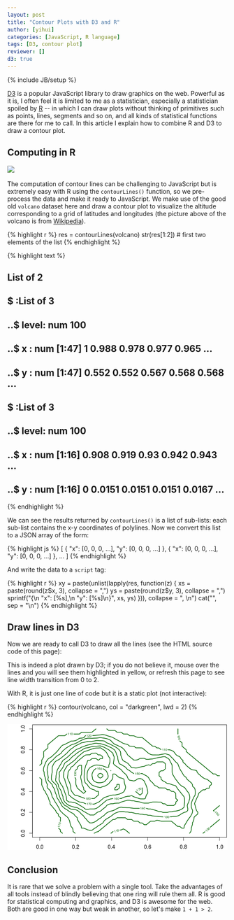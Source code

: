 ```yaml
---
layout: post
title: "Contour Plots with D3 and R"
author: [yihui]
categories: [JavaScript, R language]
tags: [D3, contour plot]
reviewer: []
d3: true
---
```

{% include JB/setup %}

[D3](https://github.com/mbostock/d3) is a popular JavaScript library to draw graphics on the web.
Powerful as it is, I often feel it is limited to me as a statistician, especially a statistician
spoiled by [R](http://www.r-project.org) -- in which I can draw plots without thinking of
primitives such as points, lines, segments and so on, and all kinds of statistical functions are
there for me to call. In this article I explain how to combine R and D3 to draw a contour plot.

## Computing in R

![](http://upload.wikimedia.org/wikipedia/commons/thumb/6/62/Mount_Eden.jpg/320px-Mount_Eden.jpg)

The computation of contour lines can be challenging to JavaScript but is extremely easy with R
using the `contourLines()` function, so we pre-process the data and make it ready to JavaScript. We
make use of the good old `volcano` dataset here and draw a contour plot to visualize the altitude
corresponding to a grid of latitudes and longitudes (the picture above of the volcano is from
[Wikipedia](http://en.wikipedia.org/wiki/Mount_Eden)).


{% highlight r %}
res = contourLines(volcano)
str(res[1:2])  # first two elements of the list
{% endhighlight %}



{% highlight text %}
## List of 2
##  $ :List of 3
##   ..$ level: num 100
##   ..$ x    : num [1:47] 1 0.988 0.978 0.977 0.965 ...
##   ..$ y    : num [1:47] 0.552 0.552 0.567 0.568 0.568 ...
##  $ :List of 3
##   ..$ level: num 100
##   ..$ x    : num [1:16] 0.908 0.919 0.93 0.942 0.943 ...
##   ..$ y    : num [1:16] 0 0.0151 0.0151 0.0151 0.0167 ...
{% endhighlight %}


We can see the results returned by `contourLines()` is a list of sub-lists: each sub-list contains
the x-y coordinates of polylines. Now we convert this list to a JSON array of the form:

{% highlight js %}
[
{
  "x": [0, 0, 0, ...],
  "y": [0, 0, 0, ...]
},
{
  "x": [0, 0, 0, ...],
  "y": [0, 0, 0, ...]
},
...
]
{% endhighlight %}

And write the data to a `script` tag:


{% highlight r %}
xy = paste(unlist(lapply(res, function(z) {
  xs = paste(round(z$x, 3), collapse = ",")
  ys = paste(round(z$y, 3), collapse = ",")
  sprintf("{\n  \"x\": [%s],\n  \"y\": [%s]\n}", xs, ys)
})), collapse = ", \n")
cat("<script>", sprintf("var data = [%s]", xy), "</script>", sep = "\n")
{% endhighlight %}

<script>
var data = [{
  "x": [1,0.988,0.978,0.977,0.965,0.955,0.953,0.943,0.942,0.931,0.93,0.92,0.919,0.908,0.907,0.896,0.895,0.884,0.884,0.872,0.872,0.861,0.86,0.849,0.849,0.837,0.837,0.826,0.826,0.815,0.815,0.814,0.803,0.802,0.792,0.792,0.792,0.791,0.78,0.78,0.78,0.78,0.779,0.769,0.769,0.769,0.769],
  "y": [0.552,0.552,0.567,0.568,0.568,0.583,0.585,0.6,0.602,0.617,0.618,0.633,0.635,0.65,0.652,0.667,0.667,0.683,0.684,0.7,0.701,0.717,0.717,0.733,0.734,0.75,0.751,0.767,0.767,0.783,0.8,0.802,0.817,0.818,0.833,0.85,0.867,0.868,0.883,0.9,0.917,0.933,0.935,0.95,0.967,0.983,1]
}, 
{
  "x": [0.908,0.919,0.93,0.942,0.943,0.943,0.943,0.953,0.955,0.965,0.966,0.977,0.978,0.988,0.989,1],
  "y": [0,0.015,0.015,0.015,0.017,0.033,0.05,0.065,0.067,0.082,0.083,0.098,0.1,0.115,0.117,0.132]
}, 
{
  "x": [1,0.989,0.988,0.977,0.966,0.966,0.977,0.978,0.988,0.989,1],
  "y": [0.168,0.183,0.185,0.185,0.2,0.217,0.232,0.233,0.248,0.25,0.265]
}, 
{
  "x": [0.127,0.116,0.115,0.115,0.105,0.104,0.104,0.104,0.104,0.105,0.115,0.115,0.116,0.105,0.104,0.104,0.093,0.092,0.089,0.081,0.081,0.073,0.07,0.064,0.058,0.058,0.058,0.052,0.049,0.047,0.046,0.041,0.035,0.035,0.031,0.023,0.023,0.02,0.015,0.012,0.011,0.011,0.011,0.011,0],
  "y": [0,0.015,0.017,0.033,0.048,0.05,0.067,0.083,0.1,0.102,0.117,0.133,0.15,0.166,0.167,0.183,0.199,0.2,0.217,0.233,0.233,0.25,0.258,0.267,0.282,0.283,0.3,0.317,0.333,0.348,0.35,0.367,0.383,0.383,0.4,0.416,0.417,0.433,0.45,0.465,0.467,0.483,0.5,0.517,0.533]
}, 
{
  "x": [0,0.011,0.011,0.011,0.012,0.017,0.023,0.022,0.022,0.022,0.023,0.034,0.035,0.045,0.045,0.045,0.047,0.057,0.058,0.069,0.07,0.08,0.081,0.092,0.093,0.104,0.105,0.116,0.128,0.14,0.15,0.151,0.163,0.174,0.186,0.198,0.209,0.221,0.232,0.233,0.244,0.256,0.267,0.279,0.291,0.301,0.302,0.313],
  "y": [0.651,0.667,0.683,0.7,0.702,0.717,0.733,0.75,0.767,0.783,0.785,0.8,0.802,0.817,0.833,0.85,0.852,0.867,0.868,0.883,0.885,0.9,0.902,0.917,0.918,0.933,0.935,0.935,0.935,0.935,0.95,0.951,0.951,0.951,0.951,0.951,0.951,0.951,0.967,0.967,0.967,0.967,0.967,0.967,0.968,0.983,0.985,1]
}, 
{
  "x": [0.833,0.837,0.84,0.843,0.843,0.846,0.849,0.849,0.849,0.855,0.858,0.858,0.86,0.866,0.872,0.878,0.88,0.872,0.872,0.869,0.866,0.864,0.861,0.864,0.869,0.872,0.872,0.878,0.882,0.884,0.884,0.895,0.896,0.907,0.919,0.92,0.93,0.942,0.943,0.943,0.953,0.955,0.955,0.953,0.943,0.942,0.931,0.93,0.919,0.908,0.907,0.896,0.895,0.884,0.884,0.876,0.873,0.872,0.86,0.849,0.838,0.837,0.827,0.826,0.815,0.814,0.808,0.802,0.797,0.797,0.791,0.785,0.779,0.779,0.767,0.76,0.756,0.752,0.745,0.744,0.733,0.722,0.721,0.72,0.709,0.698,0.687,0.686,0.674,0.664,0.663,0.651,0.641,0.64,0.628,0.617,0.616,0.606,0.605,0.594,0.593,0.582,0.581,0.571,0.57,0.558,0.547,0.535,0.524,0.523,0.512,0.5,0.489,0.488,0.477,0.465,0.455,0.453,0.442,0.43,0.42,0.419,0.407,0.395,0.384,0.373],
  "y": [0,0.008,0.017,0.033,0.05,0.067,0.082,0.083,0.1,0.117,0.133,0.15,0.158,0.167,0.175,0.183,0.2,0.217,0.218,0.233,0.25,0.267,0.283,0.3,0.317,0.332,0.333,0.35,0.367,0.382,0.383,0.399,0.4,0.416,0.416,0.417,0.432,0.432,0.433,0.45,0.465,0.467,0.483,0.485,0.5,0.502,0.517,0.517,0.522,0.533,0.534,0.55,0.551,0.567,0.567,0.583,0.6,0.601,0.606,0.608,0.617,0.618,0.633,0.635,0.65,0.652,0.667,0.672,0.683,0.7,0.706,0.717,0.733,0.734,0.742,0.75,0.758,0.767,0.783,0.784,0.794,0.8,0.801,0.8,0.797,0.796,0.8,0.801,0.802,0.817,0.817,0.818,0.833,0.834,0.835,0.85,0.852,0.867,0.868,0.883,0.885,0.9,0.902,0.917,0.918,0.917,0.918,0.925,0.933,0.934,0.935,0.935,0.95,0.951,0.951,0.952,0.967,0.968,0.968,0.968,0.983,0.985,0.985,0.985,0.985,1]
}, 
{
  "x": [0.396,0.407,0.408,0.419,0.43,0.442,0.453,0.455,0.465,0.476,0.477,0.487,0.488,0.499],
  "y": [0,0.015,0.017,0.025,0.025,0.028,0.033,0.033,0.042,0.033,0.032,0.017,0.015,0]
}, 
{
  "x": [0.197,0.186,0.185,0.185,0.182,0.174,0.174,0.171,0.169,0.167,0.163,0.162,0.157,0.151,0.145,0.14,0.134,0.128,0.124,0.116,0.114,0.109,0.105,0.104,0.099,0.093,0.093,0.086,0.081,0.081,0.076,0.07,0.07,0.067,0.064,0.061,0.058,0.054,0.047,0.044,0.041,0.044,0.038,0.035,0.035,0.033,0.031,0.027,0.025,0.025,0.023,0.021,0.021,0.023,0.023,0.027,0.031,0.035,0.035,0.042,0.047,0.05,0.058,0.066,0.07,0.076,0.081,0.087,0.093,0.097,0.104,0.105,0.112,0.116,0.12,0.128,0.138,0.14,0.151,0.157,0.163,0.174,0.174,0.186,0.198,0.209,0.212,0.221,0.233,0.244,0.246,0.253,0.256,0.267,0.279,0.291,0.302,0.314,0.326,0.337,0.349,0.36,0.372,0.378,0.384,0.395,0.407,0.408,0.419,0.424,0.43,0.442,0.442,0.453,0.459,0.465,0.477,0.488,0.489,0.5,0.512,0.523,0.524,0.535,0.547,0.558,0.57,0.571,0.581,0.582,0.593,0.594,0.605,0.605,0.616,0.628,0.64,0.651,0.663,0.674,0.686,0.698,0.709,0.721,0.721,0.73,0.733,0.74,0.744,0.748,0.756,0.756,0.767,0.768,0.771,0.775,0.779,0.779,0.785,0.791,0.791,0.797,0.802,0.803,0.814,0.815,0.82,0.826,0.831,0.837,0.843,0.849,0.849,0.85,0.86,0.861,0.864,0.865,0.865,0.864,0.86,0.858,0.854,0.849,0.849,0.846,0.843,0.843,0.843,0.847,0.849,0.85,0.849,0.849,0.846,0.84,0.837,0.833,0.826,0.826,0.82,0.814,0.814,0.808,0.803,0.803,0.802,0.791,0.79,0.779,0.767,0.766,0.756,0.755,0.744,0.743,0.733,0.721,0.709,0.698,0.686,0.674,0.673,0.663,0.651,0.641,0.64,0.628,0.616,0.606,0.605,0.594,0.593,0.581,0.58,0.57,0.558,0.557,0.547,0.535,0.523,0.522,0.512,0.5,0.488,0.487,0.477,0.465,0.453,0.442,0.43,0.42,0.419,0.407,0.396,0.395,0.384,0.384,0.373,0.372,0.361,0.36,0.349,0.349,0.338,0.337,0.326,0.326,0.314,0.303],
  "y": [0,0.016,0.017,0.033,0.05,0.066,0.067,0.083,0.1,0.117,0.132,0.133,0.15,0.158,0.167,0.175,0.183,0.192,0.2,0.211,0.217,0.233,0.249,0.25,0.267,0.283,0.283,0.3,0.316,0.317,0.333,0.349,0.35,0.367,0.383,0.4,0.408,0.417,0.428,0.433,0.45,0.467,0.483,0.498,0.5,0.517,0.533,0.55,0.567,0.583,0.592,0.6,0.617,0.633,0.634,0.65,0.667,0.683,0.684,0.7,0.711,0.717,0.725,0.733,0.739,0.75,0.758,0.767,0.778,0.783,0.8,0.801,0.817,0.825,0.833,0.844,0.85,0.851,0.862,0.867,0.871,0.883,0.884,0.884,0.887,0.896,0.9,0.91,0.912,0.915,0.917,0.933,0.936,0.936,0.936,0.936,0.936,0.939,0.94,0.943,0.947,0.943,0.938,0.933,0.931,0.925,0.917,0.917,0.906,0.9,0.894,0.884,0.883,0.872,0.867,0.861,0.856,0.851,0.85,0.835,0.834,0.834,0.833,0.818,0.818,0.818,0.817,0.817,0.802,0.8,0.785,0.783,0.767,0.767,0.756,0.751,0.751,0.75,0.751,0.756,0.758,0.762,0.757,0.75,0.75,0.733,0.728,0.717,0.708,0.7,0.684,0.683,0.667,0.667,0.65,0.633,0.618,0.617,0.6,0.585,0.583,0.567,0.552,0.55,0.535,0.533,0.517,0.508,0.5,0.492,0.483,0.468,0.467,0.45,0.435,0.433,0.417,0.4,0.383,0.367,0.356,0.35,0.333,0.317,0.316,0.3,0.283,0.267,0.25,0.233,0.225,0.217,0.2,0.198,0.183,0.167,0.158,0.15,0.133,0.132,0.117,0.1,0.098,0.083,0.067,0.05,0.049,0.048,0.05,0.065,0.065,0.067,0.082,0.083,0.098,0.1,0.115,0.116,0.116,0.116,0.115,0.116,0.117,0.122,0.125,0.117,0.116,0.115,0.115,0.1,0.098,0.083,0.082,0.082,0.083,0.098,0.098,0.1,0.115,0.115,0.116,0.117,0.132,0.132,0.133,0.133,0.148,0.148,0.149,0.148,0.148,0.133,0.133,0.132,0.117,0.116,0.1,0.099,0.083,0.083,0.067,0.066,0.05,0.049,0.033,0.033,0.017,0.016,0.011,0]
}, 
{
  "x": [0.047,0.045,0.047,0.048,0.047,0.046,0.045,0.044,0.042,0.042,0.044,0.046,0.047,0.051,0.058,0.06,0.07,0.072,0.081,0.081,0.091,0.093,0.104,0.105,0.116,0.119,0.126,0.128,0.136,0.14,0.147,0.151,0.162,0.163,0.174,0.18,0.186,0.198,0.206,0.209,0.221,0.223,0.233,0.244,0.244,0.256,0.267,0.279,0.291,0.302,0.314,0.326,0.336,0.337,0.338,0.349,0.36,0.372,0.384,0.384,0.395,0.398,0.407,0.407,0.419,0.419,0.43,0.442,0.442,0.453,0.461,0.465,0.471,0.477,0.477,0.484,0.488,0.489,0.5,0.501,0.512,0.513,0.523,0.535,0.547,0.558,0.558,0.57,0.581,0.582,0.593,0.605,0.616,0.628,0.638,0.64,0.651,0.663,0.674,0.685,0.686,0.698,0.698,0.709,0.715,0.721,0.723,0.727,0.733,0.733,0.736,0.736,0.736,0.736,0.736,0.738,0.744,0.745,0.75,0.756,0.756,0.765,0.767,0.771,0.779,0.78,0.791,0.792,0.802,0.808,0.814,0.814,0.822,0.826,0.829,0.833,0.834,0.834,0.831,0.829,0.826,0.824,0.821,0.822,0.824,0.823,0.814,0.803,0.802,0.791,0.785,0.779,0.769,0.767,0.756,0.744,0.733,0.721,0.709,0.698,0.686,0.674,0.663,0.651,0.64,0.628,0.627,0.616,0.605,0.593,0.581,0.57,0.558,0.557,0.547,0.535,0.523,0.512,0.5,0.499,0.488,0.477,0.465,0.453,0.442,0.431,0.43,0.419,0.411,0.407,0.399,0.395,0.384,0.384,0.372,0.368,0.36,0.358,0.352,0.349,0.338,0.337,0.326,0.322,0.314,0.308,0.302,0.295,0.291,0.279,0.267,0.266,0.256,0.244,0.233,0.232,0.231,0.227,0.221,0.22,0.215,0.209,0.209,0.209,0.198,0.197,0.19,0.186,0.174,0.174,0.163,0.159,0.151,0.143,0.14,0.131,0.128,0.122,0.118,0.116,0.11,0.106,0.105,0.099,0.095,0.093,0.093,0.088,0.085,0.083,0.081,0.078,0.072,0.07,0.069,0.06,0.058,0.05,0.047],
  "y": [0.511,0.517,0.525,0.533,0.548,0.55,0.567,0.583,0.6,0.617,0.633,0.65,0.651,0.667,0.679,0.683,0.697,0.7,0.717,0.717,0.733,0.737,0.75,0.75,0.762,0.767,0.783,0.789,0.8,0.806,0.817,0.821,0.833,0.834,0.846,0.85,0.853,0.86,0.867,0.869,0.881,0.883,0.891,0.9,0.9,0.907,0.911,0.911,0.91,0.911,0.912,0.914,0.917,0.917,0.917,0.914,0.911,0.907,0.9,0.9,0.889,0.883,0.867,0.867,0.851,0.85,0.844,0.834,0.833,0.825,0.817,0.808,0.8,0.785,0.783,0.767,0.752,0.75,0.735,0.733,0.718,0.717,0.702,0.701,0.706,0.717,0.717,0.717,0.717,0.717,0.708,0.708,0.711,0.712,0.717,0.717,0.722,0.727,0.729,0.733,0.734,0.734,0.733,0.721,0.717,0.706,0.7,0.683,0.667,0.667,0.65,0.633,0.617,0.6,0.583,0.567,0.552,0.55,0.533,0.518,0.517,0.5,0.492,0.483,0.467,0.467,0.451,0.45,0.442,0.433,0.418,0.417,0.4,0.392,0.383,0.367,0.35,0.333,0.317,0.3,0.289,0.283,0.267,0.25,0.233,0.217,0.204,0.2,0.199,0.189,0.183,0.175,0.167,0.166,0.161,0.161,0.158,0.158,0.154,0.154,0.157,0.158,0.16,0.163,0.164,0.166,0.167,0.172,0.172,0.178,0.178,0.183,0.183,0.183,0.189,0.189,0.194,0.199,0.199,0.2,0.204,0.204,0.208,0.208,0.207,0.2,0.2,0.192,0.183,0.178,0.167,0.162,0.15,0.15,0.138,0.133,0.122,0.117,0.1,0.096,0.083,0.083,0.072,0.067,0.056,0.05,0.044,0.033,0.029,0.028,0.033,0.033,0.042,0.049,0.049,0.05,0.067,0.083,0.098,0.1,0.117,0.132,0.133,0.15,0.166,0.167,0.183,0.189,0.199,0.2,0.211,0.217,0.225,0.233,0.238,0.25,0.254,0.267,0.283,0.288,0.3,0.317,0.321,0.333,0.35,0.365,0.367,0.383,0.4,0.417,0.425,0.433,0.45,0.465,0.467,0.483,0.487,0.5,0.511]
}, 
{
  "x": [0.07,0.07,0.065,0.065,0.066,0.067,0.07,0.069,0.069,0.069,0.07,0.074,0.078,0.081,0.085,0.093,0.099,0.105,0.116,0.116,0.128,0.128,0.139,0.14,0.151,0.151,0.159,0.163,0.169,0.174,0.182,0.186,0.195,0.198,0.209,0.213,0.221,0.232,0.233,0.244,0.256,0.267,0.279,0.291,0.301,0.302,0.314,0.326,0.337,0.349,0.36,0.361,0.372,0.373,0.384,0.395,0.396,0.407,0.415,0.419,0.43,0.431,0.442,0.442,0.449,0.451,0.451,0.453,0.454,0.457,0.462,0.465,0.477,0.477,0.488,0.492,0.5,0.5,0.509,0.512,0.523,0.535,0.547,0.557,0.558,0.57,0.581,0.592,0.593,0.605,0.616,0.627,0.628,0.64,0.651,0.651,0.663,0.674,0.686,0.687,0.698,0.699,0.698,0.698,0.698,0.698,0.687,0.686,0.674,0.664,0.664,0.664,0.674,0.675,0.675,0.686,0.687,0.698,0.703,0.709,0.721,0.733,0.734,0.744,0.756,0.758,0.765,0.767,0.771,0.779,0.779,0.787,0.791,0.795,0.802,0.803,0.805,0.806,0.806,0.805,0.804,0.803,0.802,0.792,0.791,0.779,0.769,0.767,0.756,0.744,0.733,0.721,0.71,0.709,0.698,0.686,0.685,0.674,0.663,0.651,0.65,0.64,0.628,0.616,0.605,0.604,0.593,0.581,0.57,0.558,0.547,0.535,0.523,0.512,0.5,0.488,0.477,0.465,0.453,0.442,0.43,0.426,0.419,0.408,0.407,0.395,0.384,0.378,0.372,0.364,0.36,0.355,0.349,0.341,0.337,0.326,0.326,0.315,0.314,0.302,0.292,0.291,0.279,0.279,0.267,0.267,0.26,0.256,0.25,0.244,0.244,0.233,0.232,0.224,0.221,0.212,0.209,0.198,0.186,0.174,0.172,0.163,0.157,0.151,0.14,0.139,0.131,0.128,0.124,0.12,0.116,0.115,0.111,0.108,0.105,0.105,0.103,0.101,0.096,0.094,0.093,0.09,0.081,0.079,0.07],
  "y": [0.5,0.5,0.517,0.533,0.55,0.567,0.583,0.6,0.617,0.633,0.635,0.65,0.667,0.675,0.683,0.694,0.7,0.704,0.717,0.717,0.733,0.734,0.75,0.751,0.767,0.767,0.783,0.789,0.8,0.808,0.817,0.821,0.833,0.836,0.846,0.85,0.856,0.867,0.867,0.87,0.875,0.88,0.88,0.881,0.883,0.884,0.888,0.888,0.887,0.886,0.884,0.883,0.867,0.867,0.86,0.85,0.85,0.839,0.833,0.83,0.817,0.817,0.8,0.8,0.783,0.767,0.75,0.735,0.733,0.717,0.7,0.694,0.684,0.683,0.672,0.667,0.651,0.65,0.633,0.628,0.628,0.625,0.628,0.633,0.634,0.639,0.642,0.65,0.651,0.656,0.652,0.667,0.667,0.667,0.683,0.684,0.684,0.684,0.684,0.683,0.668,0.667,0.65,0.633,0.617,0.616,0.6,0.599,0.598,0.583,0.567,0.55,0.535,0.533,0.517,0.501,0.5,0.492,0.483,0.478,0.475,0.467,0.467,0.461,0.456,0.45,0.433,0.425,0.417,0.401,0.4,0.383,0.375,0.367,0.351,0.35,0.333,0.317,0.3,0.283,0.267,0.25,0.248,0.233,0.233,0.222,0.217,0.216,0.213,0.211,0.206,0.206,0.2,0.199,0.199,0.2,0.2,0.208,0.208,0.216,0.217,0.222,0.228,0.233,0.233,0.233,0.239,0.239,0.239,0.239,0.239,0.239,0.239,0.242,0.244,0.244,0.246,0.246,0.25,0.246,0.238,0.233,0.225,0.217,0.216,0.213,0.206,0.2,0.194,0.183,0.175,0.167,0.161,0.15,0.144,0.133,0.133,0.117,0.116,0.106,0.1,0.099,0.099,0.1,0.116,0.117,0.133,0.142,0.15,0.165,0.167,0.183,0.183,0.2,0.204,0.217,0.219,0.227,0.229,0.231,0.233,0.242,0.25,0.258,0.266,0.267,0.283,0.29,0.3,0.317,0.329,0.333,0.35,0.367,0.383,0.383,0.4,0.417,0.433,0.45,0.456,0.467,0.481,0.483,0.5]
}, 
{
  "x": [0.093,0.089,0.088,0.091,0.091,0.093,0.093,0.094,0.097,0.101,0.105,0.107,0.112,0.116,0.119,0.124,0.128,0.131,0.14,0.145,0.151,0.157,0.163,0.167,0.174,0.178,0.186,0.19,0.198,0.202,0.209,0.221,0.225,0.233,0.244,0.248,0.256,0.267,0.279,0.279,0.291,0.302,0.314,0.326,0.337,0.349,0.355,0.36,0.372,0.381,0.384,0.395,0.401,0.407,0.416,0.419,0.422,0.426,0.429,0.43,0.434,0.434,0.436,0.439,0.442,0.442,0.453,0.461,0.465,0.477,0.477,0.485,0.488,0.5,0.5,0.512,0.512,0.523,0.535,0.547,0.558,0.57,0.576,0.581,0.593,0.594,0.605,0.605,0.61,0.616,0.617,0.628,0.628,0.636,0.64,0.651,0.652,0.663,0.674,0.686,0.698,0.698,0.709,0.721,0.722,0.733,0.744,0.745,0.756,0.756,0.756,0.757,0.757,0.767,0.768,0.767,0.757,0.756,0.756,0.745,0.744,0.733,0.721,0.709,0.708,0.698,0.686,0.685,0.674,0.663,0.651,0.64,0.628,0.616,0.605,0.593,0.581,0.57,0.558,0.557,0.547,0.535,0.523,0.512,0.5,0.488,0.477,0.465,0.455,0.453,0.442,0.43,0.419,0.408,0.407,0.395,0.384,0.373,0.372,0.366,0.36,0.353,0.349,0.341,0.337,0.326,0.32,0.314,0.308,0.302,0.291,0.279,0.273,0.267,0.256,0.255,0.244,0.24,0.233,0.221,0.221,0.209,0.198,0.192,0.186,0.174,0.163,0.163,0.151,0.149,0.14,0.139,0.134,0.13,0.13,0.128,0.126,0.123,0.12,0.116,0.116,0.109,0.105,0.105,0.103,0.098,0.093],
  "y": [0.494,0.5,0.517,0.533,0.55,0.567,0.568,0.583,0.6,0.617,0.625,0.633,0.65,0.658,0.667,0.683,0.694,0.7,0.71,0.717,0.725,0.733,0.742,0.75,0.762,0.767,0.778,0.783,0.794,0.8,0.807,0.814,0.817,0.825,0.831,0.833,0.84,0.845,0.85,0.85,0.855,0.861,0.863,0.86,0.86,0.853,0.85,0.848,0.84,0.833,0.831,0.822,0.817,0.81,0.8,0.792,0.783,0.767,0.75,0.744,0.733,0.717,0.7,0.683,0.668,0.667,0.658,0.65,0.646,0.634,0.633,0.617,0.611,0.6,0.6,0.584,0.583,0.572,0.572,0.572,0.572,0.572,0.567,0.561,0.551,0.55,0.535,0.533,0.517,0.502,0.5,0.484,0.483,0.467,0.458,0.451,0.45,0.435,0.435,0.434,0.434,0.433,0.417,0.417,0.417,0.402,0.401,0.4,0.384,0.383,0.367,0.35,0.333,0.318,0.317,0.315,0.3,0.283,0.282,0.267,0.266,0.266,0.266,0.266,0.267,0.282,0.283,0.283,0.298,0.298,0.299,0.299,0.299,0.294,0.289,0.289,0.289,0.292,0.299,0.3,0.303,0.306,0.311,0.311,0.316,0.316,0.311,0.306,0.3,0.299,0.289,0.289,0.288,0.283,0.283,0.283,0.278,0.267,0.265,0.25,0.244,0.233,0.228,0.217,0.211,0.204,0.2,0.192,0.183,0.175,0.175,0.175,0.183,0.187,0.199,0.2,0.21,0.217,0.224,0.233,0.233,0.245,0.248,0.25,0.254,0.26,0.266,0.267,0.281,0.283,0.3,0.3,0.317,0.333,0.35,0.358,0.367,0.383,0.4,0.416,0.417,0.433,0.449,0.45,0.467,0.483,0.494]
}, 
{
  "x": [0.326,0.323,0.326,0.327,0.337,0.348,0.349,0.352,0.349,0.343,0.337,0.331,0.326],
  "y": [0.542,0.55,0.565,0.567,0.575,0.567,0.565,0.55,0.542,0.533,0.529,0.533,0.542]
}, 
{
  "x": [0.116,0.114,0.11,0.108,0.109,0.11,0.109,0.109,0.116,0.116,0.123,0.128,0.13,0.134,0.138,0.14,0.147,0.151,0.163,0.163,0.172,0.174,0.181,0.186,0.195,0.198,0.206,0.209,0.221,0.221,0.233,0.237,0.244,0.255,0.256,0.267,0.279,0.291,0.301,0.302,0.314,0.326,0.337,0.345,0.349,0.36,0.366,0.372,0.384,0.384,0.395,0.396,0.407,0.407,0.409,0.414,0.414,0.413,0.411,0.41,0.419,0.419,0.43,0.434,0.442,0.448,0.453,0.457,0.465,0.466,0.477,0.477,0.485,0.488,0.489,0.494,0.5,0.512,0.523,0.535,0.541,0.547,0.558,0.57,0.57,0.581,0.582,0.585,0.59,0.593,0.594,0.597,0.599,0.601,0.601,0.594,0.593,0.59,0.587,0.581,0.57,0.558,0.552,0.547,0.535,0.523,0.523,0.512,0.5,0.488,0.478,0.477,0.465,0.454,0.453,0.442,0.43,0.419,0.407,0.395,0.384,0.373,0.372,0.361,0.36,0.349,0.349,0.338,0.337,0.326,0.326,0.314,0.303,0.302,0.291,0.279,0.267,0.256,0.253,0.244,0.24,0.233,0.225,0.221,0.209,0.209,0.198,0.186,0.174,0.163,0.163,0.151,0.15,0.149,0.148,0.145,0.141,0.14,0.138,0.135,0.13,0.128,0.128,0.119,0.116],
  "y": [0.475,0.483,0.5,0.517,0.533,0.55,0.567,0.583,0.6,0.601,0.617,0.628,0.633,0.65,0.667,0.672,0.683,0.687,0.7,0.7,0.717,0.721,0.733,0.74,0.75,0.754,0.767,0.77,0.783,0.784,0.794,0.8,0.808,0.817,0.817,0.819,0.825,0.831,0.833,0.834,0.834,0.835,0.838,0.833,0.831,0.822,0.817,0.811,0.8,0.8,0.784,0.783,0.767,0.767,0.75,0.733,0.717,0.7,0.683,0.667,0.651,0.65,0.638,0.633,0.622,0.617,0.608,0.6,0.584,0.583,0.567,0.567,0.55,0.535,0.533,0.517,0.508,0.506,0.501,0.508,0.517,0.522,0.525,0.518,0.517,0.501,0.5,0.483,0.467,0.452,0.45,0.433,0.417,0.4,0.383,0.367,0.365,0.35,0.333,0.329,0.329,0.33,0.333,0.337,0.343,0.35,0.35,0.361,0.356,0.354,0.35,0.35,0.343,0.333,0.333,0.333,0.333,0.333,0.333,0.329,0.323,0.317,0.316,0.3,0.3,0.283,0.283,0.267,0.266,0.25,0.249,0.238,0.233,0.233,0.233,0.233,0.229,0.23,0.233,0.246,0.25,0.258,0.267,0.27,0.283,0.283,0.292,0.296,0.3,0.3,0.3,0.313,0.317,0.333,0.35,0.367,0.383,0.392,0.4,0.417,0.433,0.448,0.45,0.467,0.475]
}, 
{
  "x": [0.302,0.295,0.294,0.291,0.291,0.295,0.299,0.302,0.31,0.314,0.326,0.337,0.349,0.355,0.36,0.368,0.372,0.374,0.378,0.381,0.38,0.372,0.372,0.363,0.36,0.349,0.337,0.326,0.314,0.303,0.302],
  "y": [0.501,0.517,0.533,0.55,0.567,0.583,0.6,0.606,0.617,0.621,0.622,0.623,0.619,0.617,0.611,0.6,0.592,0.583,0.567,0.55,0.533,0.517,0.517,0.5,0.494,0.488,0.484,0.484,0.489,0.5,0.501]
}, 
{
  "x": [0.14,0.139,0.134,0.132,0.134,0.134,0.137,0.14,0.142,0.149,0.151,0.155,0.163,0.169,0.174,0.182,0.186,0.194,0.198,0.203,0.209,0.212,0.221,0.224,0.233,0.235,0.244,0.25,0.256,0.267,0.279,0.279,0.291,0.302,0.313,0.314,0.326,0.337,0.341,0.349,0.355,0.36,0.366,0.372,0.374,0.379,0.384,0.384,0.391,0.391,0.391,0.388,0.384,0.384,0.384,0.372,0.371,0.36,0.349,0.337,0.336,0.326,0.314,0.303,0.302,0.291,0.283,0.279,0.273,0.268,0.267,0.265,0.264,0.264,0.264,0.265,0.267,0.27,0.279,0.279,0.288,0.291,0.302,0.308,0.314,0.326,0.337,0.349,0.359,0.36,0.372,0.378,0.384,0.388,0.395,0.395,0.404,0.407,0.407,0.407,0.407,0.419,0.419,0.43,0.431,0.442,0.443,0.453,0.465,0.469,0.47,0.471,0.474,0.477,0.477,0.477,0.477,0.474,0.469,0.465,0.454,0.453,0.442,0.43,0.42,0.419,0.407,0.395,0.384,0.373,0.372,0.36,0.352,0.349,0.341,0.337,0.329,0.326,0.314,0.308,0.302,0.291,0.279,0.267,0.256,0.255,0.244,0.233,0.221,0.221,0.209,0.202,0.198,0.186,0.185,0.174,0.174,0.163,0.163,0.161,0.159,0.157,0.155,0.151,0.151,0.148,0.144,0.141,0.14],
  "y": [0.515,0.517,0.533,0.55,0.567,0.583,0.6,0.608,0.617,0.633,0.642,0.65,0.658,0.667,0.675,0.683,0.689,0.7,0.706,0.717,0.728,0.733,0.746,0.75,0.762,0.767,0.779,0.783,0.787,0.793,0.8,0.8,0.807,0.814,0.817,0.817,0.817,0.819,0.817,0.806,0.8,0.794,0.783,0.772,0.767,0.75,0.734,0.733,0.717,0.7,0.683,0.667,0.65,0.633,0.633,0.633,0.633,0.639,0.647,0.65,0.65,0.653,0.654,0.65,0.65,0.64,0.633,0.628,0.617,0.6,0.598,0.583,0.567,0.55,0.533,0.517,0.508,0.5,0.484,0.483,0.467,0.462,0.454,0.45,0.447,0.442,0.438,0.446,0.45,0.45,0.461,0.467,0.475,0.483,0.5,0.501,0.517,0.533,0.55,0.567,0.567,0.567,0.567,0.551,0.55,0.534,0.533,0.529,0.522,0.517,0.5,0.483,0.467,0.452,0.45,0.433,0.432,0.417,0.4,0.394,0.383,0.383,0.375,0.371,0.367,0.366,0.366,0.363,0.357,0.35,0.35,0.343,0.333,0.328,0.317,0.311,0.3,0.297,0.288,0.283,0.279,0.278,0.275,0.278,0.283,0.283,0.292,0.297,0.3,0.3,0.31,0.317,0.322,0.333,0.333,0.349,0.35,0.366,0.367,0.383,0.4,0.417,0.433,0.449,0.45,0.467,0.483,0.5,0.515]
}, 
{
  "x": [0.395,0.395,0.395,0.396,0.395],
  "y": [0.599,0.6,0.602,0.6,0.599]
}, 
{
  "x": [0.535,0.534,0.534,0.534,0.535,0.546,0.547,0.558,0.559,0.57,0.57,0.57,0.57,0.57,0.57,0.559,0.558,0.557,0.547,0.545,0.535],
  "y": [0.398,0.4,0.417,0.433,0.434,0.45,0.451,0.452,0.45,0.434,0.433,0.417,0.4,0.383,0.383,0.367,0.366,0.367,0.382,0.383,0.398]
}, 
{
  "x": [0.163,0.163,0.158,0.154,0.156,0.157,0.158,0.163,0.163,0.171,0.174,0.174,0.186,0.189,0.197,0.198,0.207,0.209,0.218,0.221,0.23,0.233,0.241,0.244,0.255,0.256,0.267,0.279,0.29,0.291,0.302,0.314,0.315,0.326,0.337,0.338,0.349,0.349,0.349,0.349,0.337,0.327,0.326,0.325,0.314,0.302,0.291,0.28,0.279,0.267,0.265,0.262,0.256,0.256,0.254,0.251,0.249,0.248,0.248,0.247,0.247,0.248,0.25,0.253,0.256,0.265,0.267,0.27,0.279,0.28,0.291,0.302,0.303,0.314,0.326,0.327,0.327,0.327,0.326,0.315,0.314,0.303,0.302,0.291,0.279,0.267,0.256,0.25,0.244,0.233,0.227,0.221,0.209,0.198,0.194,0.186,0.186,0.178,0.174,0.174,0.173,0.172,0.17,0.167,0.163],
  "y": [0.498,0.5,0.517,0.533,0.55,0.567,0.583,0.6,0.601,0.617,0.633,0.634,0.644,0.65,0.667,0.667,0.683,0.688,0.7,0.704,0.717,0.721,0.733,0.737,0.75,0.75,0.752,0.752,0.767,0.767,0.767,0.768,0.767,0.751,0.751,0.75,0.735,0.733,0.717,0.715,0.715,0.7,0.699,0.7,0.716,0.716,0.715,0.7,0.699,0.698,0.683,0.667,0.65,0.648,0.633,0.617,0.6,0.583,0.567,0.55,0.533,0.517,0.5,0.483,0.479,0.467,0.458,0.45,0.434,0.433,0.422,0.417,0.417,0.402,0.402,0.4,0.383,0.367,0.365,0.35,0.348,0.333,0.333,0.333,0.328,0.328,0.329,0.333,0.339,0.346,0.35,0.353,0.361,0.363,0.367,0.383,0.383,0.4,0.415,0.417,0.433,0.45,0.467,0.483,0.498]
}, 
{
  "x": [0.419,0.418,0.418,0.419,0.429,0.429,0.43,0.442,0.442,0.443,0.443,0.442,0.431,0.43,0.419],
  "y": [0.416,0.417,0.433,0.435,0.45,0.467,0.468,0.468,0.467,0.45,0.433,0.432,0.417,0.416,0.416]
}, 
{
  "x": [0.198,0.197,0.197,0.192,0.197,0.197,0.198,0.209,0.209,0.209,0.221,0.221,0.233,0.233,0.233,0.233,0.234,0.233,0.233,0.233,0.229,0.228,0.23,0.233,0.233,0.234,0.235,0.24,0.244,0.245,0.245,0.256,0.256,0.256,0.245,0.244,0.243,0.233,0.231,0.221,0.22,0.209,0.209,0.205,0.202,0.201,0.201,0.202,0.198],
  "y": [0.532,0.533,0.55,0.567,0.583,0.6,0.601,0.617,0.633,0.634,0.65,0.651,0.652,0.65,0.633,0.617,0.6,0.583,0.567,0.565,0.55,0.533,0.517,0.502,0.5,0.483,0.467,0.45,0.435,0.433,0.417,0.402,0.4,0.399,0.383,0.383,0.383,0.398,0.4,0.415,0.417,0.433,0.433,0.45,0.467,0.483,0.5,0.517,0.532]
}]
</script>


## Draw lines in D3

Now we are ready to call D3 to draw all the lines (see the HTML source code of this page):

<script src="http://d3js.org/d3.v2.min.js">
</script>

<div id="volcano" style="text-align: center;"></div>

<script type="text/javascript">
var width = 500, height = 300;

var x = d3.scale.linear()
    .domain([0, 1])
    .range([0, width]);

var y = d3.scale.linear()
    .domain([0, 1])
    .range([height, 0]);

var line = d3.svg.line()
    .x(function(d) { return x(d.x); })
    .y(function(d) { return y(d.y); });

var svg = d3.select("#volcano").append("svg")
    .attr("width", width)
    .attr("height", height)
    .selectAll("path")
      .data(data.map(function(d) {
        return d3.range(d.x.length).map(function(i) {
          return {x: d.x[i], y: d.y[i]};
        });
      }))
    .enter().append("svg:path")
      .attr("d", line)
      .on("mouseover", function(d, i) {
        d3.select(this).style("stroke", "yellow");
      })
      .on("mouseout", function(d, i) {
        d3.select(this).style("stroke", "darkgreen");
      })
      .style("fill", "none")
      .style("stroke", "darkgreen")
      .style("stroke-width", 0)
      .transition()
      .duration(10000)
      .style("stroke-width", 2);
</script>

This is indeed a plot drawn by D3; if you do not believe it, mouse over the lines and you will see
them highlighted in yellow, or refresh this page to see line width transition from 0 to 2.

With R, it is just one line of code but it is a static plot (not interactive):


{% highlight r %}
contour(volcano, col = "darkgreen", lwd = 2)
{% endhighlight %}

![plot of chunk contour-r](/figures/2012-11-07-contour-plots-with-d3-and-r/contour-r.png) 


## Conclusion

It is rare that we solve a problem with a single tool. Take the advantages of all tools instead of
blindly believing that one ring will rule them all. R is good for statistical computing and
graphics, and D3 is awesome for the web. Both are good in one way but weak in another, so let's
make `1 + 1 > 2`.
